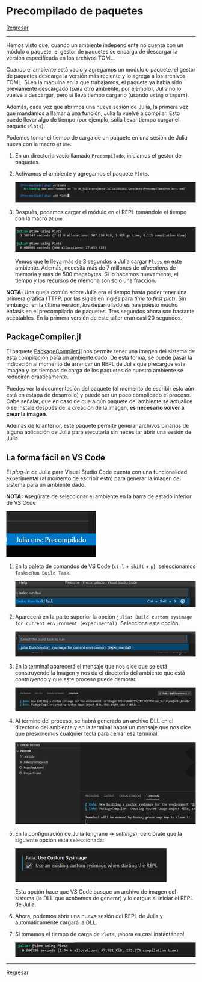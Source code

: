 # Precompilado de paquetes

[Regresar](./README.md)

---

Hemos visto que, cuando un ambiente independiente no cuenta con un módulo o paquete, el gestor de paquetes se encarga de descargar la versión especificada en los archivos TOML.

Cuando el ambiente está vacío y agregamos un módulo o paquete, el gestor de paquetes descarga la versión más reciente y lo agrega a los archivos TOML. Si en la máquina en la que trabajamos, el paquete ya había sido previamente descargado (para otro ambiente, por ejemplo), Julia no lo vuelve a descargar, pero sí lleva tiempo cargarlo (usando `using` o `import`).

Además, cada vez que abrimos una nueva sesión de Julia, la primera vez que mandamos a llamar a una función, Julia la vuelve a compilar. Esto puede llevar algo de tiempo (por ejemplo, solía llevar tiempo cargar el paquete `Plots`). 

Podemos tomar el tiempo de carga de un paquete en una sesión de Julia nueva con la macro `@time`.

1. En un directorio vacío llamado `Precompilado`, iniciamos el gestor de paquetes.

2. Activamos el ambiente y agregamos el paquete `Plots`.

	![](../imgs/precompilado-01.png)

3. Después, podemos cargar el módulo en el REPL tomándole el tiempo con la macro `@time`:

	![](../imgs/precompilado-02.png)

	Vemos que le lleva más de 3 segundos a Julia cargar `Plots` en este ambiente. Además, necesita más de 7 millones de *allocations* de memoria y más de 500 megabytes. Si lo hacemos nuevamente, el tiempo y los recursos de memoria son solo una fracción.

**NOTA:** Una queja común sobre Julia era el tiempo hasta poder tener una primera gráfica (TTFP, por las siglas en inglés para _time to first plot_). Sin embargo, en la última versión, los desarrolladores han puesto mucho énfasis en el precompilado de paquetes. Tres segundos ahora son bastante aceptables. En la primera versión de este taller eran casi 20 segundos.

## PackageCompiler.jl

El paquete [PackageCompiler.jl](https://julialang.github.io/PackageCompiler.jl/dev) nos permite tener una imagen del sistema de esta compilación para un ambiente dado. De esta forma, se puede pasar la indicación al momento de arrancar un REPL de Julia que precargue esta imagen y los tiempos de carga de los paquetes de nuestro ambiente se reducirán drásticamente.

Puedes ver la documentación del paquete (al momento de escribir esto aún está en estapa de desarrollo) y puede ser un poco complicado el proceso. Cabe señalar, que en caso de que algún paquete del ambiente se actualice o se instale después de la creación de la imagen, **es necesario volver a crear la imagen**.

Además de lo anterior, este paquete permite generar archivos binarios de alguna aplicación de Julia para ejecutarla sin necesitar abrir una sesión de Julia.

## La forma fácil en VS Code

El *plug-in* de Julia para Visual Studio Code cuenta con una funcionalidad experimental (al momento de escribir esto) para generar la imagen del sistema para un ambiente dado.

**NOTA:** Asegúrate de seleccionar el ambiente en la barra de estado inferior de VS Code

![](../imgs/precompilado-03.png)

1. En la paleta de comandos de VS Code (`ctrl` + `shift` + `p`), seleccionamos `Tasks:Run Build Task`.

	![](../imgs/precompilado-04.png)
	
1. Aparecerá en la parte superior la opción `julia: Build custom sysimage for current environment (experimental)`. Selecciona esta opción.

	![](../imgs/precompilado-05.png)
	
1. En la terminal aparecerá el mensaje que nos dice que se está construyendo la imagen y nos da el directorio del ambiente que está contruyendo y que este proceso puede demorar.

	![](../imgs/precompilado-06.png)
	
1. Al término del proceso, se habrá generado un archivo DLL en el directorio del ambiente y en la terminal habrá un mensaje que nos dice que presionemos cualquier tecla para cerrar esa terminal.
	
	![](../imgs/precompilado-07.png)

1. En la configuración de Julia (engrane -> *settings*), cerciórate que la siguiente opción esté seleccionada:
	
	![](../imgs/precompilado-08.png)
	
	Esta opción hace que VS Code busque un archivo de imagen del sistema (la DLL que acabamos de generar) y lo cargue al iniciar el REPL de Julia.

1. Ahora, podemos abrir una nueva sesión del REPL de Julia y automáticamente cargará la DLL.

1. Si tomamos el tiempo de carga de `Plots`, ¡ahora es casi instantáneo!

	![](../imgs/precompilado-09.png)
	
---

[Regresar](./README.md)